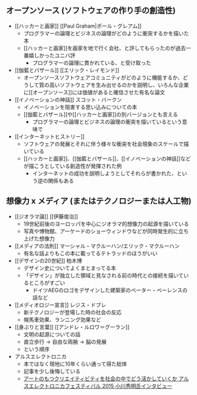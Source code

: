 
## オープンソース (ソフトウェアの作り手の創造性)

- [[ハッカーと画家]] [[Paul Graham|ポール・グレアム]]
	- プログラマーの論理とビジネスの論理がどのように衝突するかを描いた本
	- [[ハッカーと画家]]を画家を地で行く会社、と評してもらったのが過去一番嬉しかったユニバ評
		- プログラマーの論理に貫かれている、と受け取った
- [[伽藍とバザール]] [[エリック・レイモンド]]
	- オープンソースソフトウェアコミュニティがどのように機能するか、どうして質の高いソフトウェアを生み出せるのかを説明し、いろんな企業に[[オープンソース]]には価値があると確信させた有名な論文
- [[イノベーションの神話]] スコット・バークン
	- イノベーションを阻害する思い込みについての本
	- [[伽藍とバザール]]や[[ハッカーと画家]]の別バージョンとも言える
		- プログラマーの論理とビジネスの論理の衝突を描いているという意味で
- [[インターネットヒストリー]]
	- ソフトウェアの発展とそれに伴う様々な衝突を社会現象のスケールで描いている
	- [[ハッカーと画家]]、[[伽藍とバザール]]、[[イノベーションの神話]]などが描こうとしている創造性が発揮された例
		- インターネットの成功を説明しようとしてそれらが書かれた、という逆の関係もある

## 想像力 x メディア (またはテクノロジーまたは人工物)

- [[ジオラマ論]] [[伊藤俊治]]
	- 19世紀前後のヨーロッパを中心にジオラマ的想像力の起源を描いている
	- 写真や博物館、アーケードのショーウィンドウなどが同時発生的に立ち上げた想像力
- [[メディアの法則]] マーシャル・マクルーハン/エリック・マクルーハン
	- 有名な話よりもこの本に載ってるテトラッドのほうがいい
- [[デザインの20世紀]] 柏木博
	- デザイン史についてよくまとまってる本
	- 「デザイン」が独立した領域と見なされる前の時代との接続を描いているところがすごい
		- ドイツAEGのロゴをデザインした建築家のペーター・ベーレンスの話など
- [[メディオロジー宣言]] レジス・ドブレ
	- 新テクノロジーが登場した時の社会の反応
	- 幌馬車効果、ランニング効果など
- [[身ぶりと言葉]] [[アンドレ・ルロワ＝グーラン]]
	- 文明の起源についての話
	- 直立歩行 -> 自由な両腕 -> 脳の発展
	- という順序
- アルスエレクトロニカ
	- 本ではなく現地に10年くらい通って得た総体
	- 記事を少し後悔している
	- [アートのもつクリエイティビティを社会の中でどう活かしていくか アルスエレクトロニカフェスティバル 2015 小川秀明氏インタビュー](https://www.cbc-net.com/topic/2015/10/ars-electronica-2015-ogawa-interview-01/)

